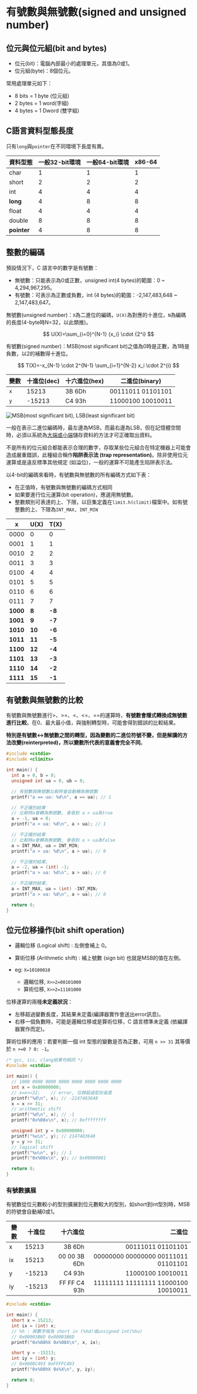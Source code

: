 # 有號數與無號數(signed and unsigned number)

## 位元與位元組(bit and bytes)

* 位元(bit)：電腦內部最小的處理單元，其值為0或1。
* 位元組(byte)：8個位元。

常用處理單元如下：

* 8 bits = 1 byte (位元組)
* 2 bytes = 1 word(字組)
* 4 bytes = 1 Dword (雙字組)

## C語言資料型態長度

只有`long`與`pointer`在不同環境下長度有異。

| 資料型態        | 一般32-bit環境 | 一般64-bit環境 | x86-64 |
| ----------- | ---------- | ---------- | ------ |
| char        | 1          | 1          | 1      |
| short       | 2          | 2          | 2      |
| int         | 4          | 4          | 4      |
| **long**    | 4          | 8          | 8      |
| float       | 4          | 4          | 4      |
| double      | 8          | 8          | 8      |
| **pointer** | 4          | 8          | 8      |

## 整數的編碼

預設情況下，C 語言中的數字是有號數：

* 無號數：只能表示為0或正數，unsigned int(4 bytes)的範圍：0 \~ 4,294,967,295。
* 有號數：可表示為正數或負數，int (4 bytes)的範圍：-2,147,483,648 \~ 2,147,483,647。

無號數(unsigned number)：`X`為二進位的編碼，`U(X)`為對應的十進位，`N`為編碼的長度(4-byte時N=32，以此類推)。

$$
U(X)=\sum_{i=0}^{N-1} {x_i} \cdot {2^i}
$$

有號數(signed number)：MSB(most significant bit)之值為0時是正數，為1時是負數，以2的補數得十進位。

$$
T(X)=-x_{N-1} \cdot 2^{N-1} \sum_{i=1}^{N-2} x_i \cdot 2^{i}
$$

| 變數  | 十進位(dec) | 十六進位(hex) | 二進位(binary)       |
| --- | -------- | --------- | ----------------- |
| `x` | 15213    | 3B 6Dh    | 00111011 01101101 |
| `y` | -15213   | C4 93h    | 11000100 10010011 |

![MSB(most significant bit), LSB(least significant bit)](../.gitbook/assets/MSB\_LSB.png)

一般在表示二進位編碼時，最左邊為MSB，而最右邊為LSB，但在記憶體空間時，必須以系統為[大端或小端](../x86assembly/big-endian-and-little-endian.md)儲存資料的方法才可正確取出資料。

不是所有的位元組合都能表示合理的數字，存取某些位元組合在特定機器上可能會造成嚴重錯誤，此種組合稱作**陷阱表示法 (trap representation)**。除非使用位元運算或是違反標準其他規定 (如溢位)，一般的運算不可能產生陷阱表示法。

以4-bit的編碼來看時，有號數與無號數的所有編碼方式如下表：

* 在正值時，有號數與無號數的編碼方式相同
* 如果要進行位元運算(bit operation)，應選用無號數。
* 整數類別可表達的上、下限，以巨集定義在`limit.h(climit)`檔案中。如有號整數的上、下限為`INT_MAX, INT_MIN`



| x        | U(X)   | T(X)   |
| -------- | ------ | ------ |
| 0000     | 0      | 0      |
| 0001     | 1      | 1      |
| 0010     | 2      | 2      |
| 0011     | 3      | 3      |
| 0100     | 4      | 4      |
| 0101     | 5      | 5      |
| 0110     | 6      | 6      |
| 0111     | 7      | 7      |
| **1000** | **8**  | **-8** |
| **1001** | **9**  | **-7** |
| **1010** | **10** | **-6** |
| **1011** | **11** | **-5** |
| **1100** | **12** | **-4** |
| **1101** | **13** | **-3** |
| **1110** | **14** | **-2** |
| **1111** | **15** | **-1** |

## 有號數與無號數的比較

有號數與無號數進行>、>=、<、<=、==的運算時，**有號數會隱式轉換成無號數進行比較**。在0、最大最小值，與強制轉型時，可能會得到錯誤的比較結果。

**特別是有號數<->無號數之間的轉型，因為變數的二進位符號不變，但是解讀的方法改變(reinterpreted)，所以變數所代表的意義會完全不同**。

```c
#include <cstdio>
#include <climits>

int main() {
  int a = 0, b = 0;
  unsigned int ua = 0, ub = 0;

  // 有號數與無號數比較時會自動轉為無號數
  printf("a == ua: %d\n", a == ua); // 1

  // 不正確的結果
  // 比較時a會轉為無號數, 會昋到 a > ua為true
  a = -1, ua = 0;
  printf("a > ua: %d\n", a > ua); // 1

  // 不正確的結果
  // 比較時a會轉為無號數, 會昋到 a > ua為false
  a = INT_MAX, ua = INT_MIN;
  printf("a > ua: %d\n", a > ua); // 0

  // 不正確的結果,
  a = -2, ua = (int) -1;
  printf("a > ua: %d\n", a > ua); // 0

  // 不正確的結果,
  a = INT_MAX, ua = (int) -INT_MIN;
  printf("a > ua: %d\n", a > ua); // 0

  return 0;
}
```

## 位元位移操作(bit shift operation)

* 邏輯位移 (Logical shift) : 左側會補上 0。
* 算術位移 (Arithmetic shift) : 補上號數 (sign bit) 也就是MSB的值在左側。
*   eg: `X=10100010`

    * 邏輯位移, `X>>2=00101000`
    * 算術位移, `X>>2=11101000`&#x20;



位移運算的兩種**未定義狀況**：

* 左移超過變數長度，其結果未定義(編譯器實作會送出error訊息)。
* 右移一個負數時，可能是邏輯位移或是算術位移，C 語言標準未定義 (依編譯器實作而定)。

算術位移的應用：若要判斷一個 int 型態的變數是否為正數，可用 `n >> 31` 其等價於 `n >=0 ? 0: -1`。



```c
/* gcc, icc, clang結果均相同 */
#include <cstdio>

int main() {
  // 1000 0000 0000 0000 0000 0000 0000 0000
  int x = 0x80000000;
  // x=x<<32;    // error, 位移超過型別長度
  printf("%d\n", x); // -2147483648
  x = x >> 31;
  // arithmetic shift    
  printf("%d\n", x); // -1
  printf("0x%08x\n", x); // 0xffffffff

  unsigned int y = 0x80000000;
  printf("%u\n", y); // 2147483648
  y = y >> 31;
  // logical shift
  printf("%u\n", y); // 1
  printf("0x%08x\n", y); // 0x00000001

  return 0;
}
```

### 有號數擴展

有號數從位元數較小的型別擴展到位元數較大的型別，如short到int型別時，MSB的符號會自動補0或1。

| 變數 | 十進位    |         十六進位 |                                 二進位 |
| -- | ------ | -----------: | ----------------------------------: |
| x  | 15213  |       3B 6Dh |                   00111011 01101101 |
| ix | 15213  | 00 00 3B 6Dh | 00000000 00000000 00111011 01101101 |
| y  | -15213 |       C4 93h |                   11000100 10010011 |
| iy | -15213 | FF FF C4 93h | 11111111 11111111 11000100 10010011 |

```c
#include <cstdio>

int main() {
  short x = 15213;
  int ix = (int) x;
  // %h : 將數字視為 short in (%hd)或unsigned int(%hu)
  // 0x00003B6D 0x00003B6D
  printf("0x%08hX 0x%08X\n", x, ix);

  short y = -15213;
  int iy = (int) y;
  // 0x0000C493 0xFFFFC493
  printf("0x%08hX 0x%X\n", y, iy);

  return 0;
}
```
